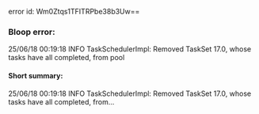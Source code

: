 error id: Wm0Ztqs1TFITRPbe38b3Uw==
### Bloop error:

25/06/18 00:19:18 INFO TaskSchedulerImpl: Removed TaskSet 17.0, whose tasks have all completed, from pool
#### Short summary: 

25/06/18 00:19:18 INFO TaskSchedulerImpl: Removed TaskSet 17.0, whose tasks have all completed, from...